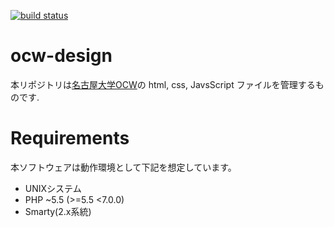 [![build status](https://ci.ocw.media.nagoya-u.ac.jp/projects/6/status.png?ref=3.0u)](https://ci.ocw.media.nagoya-u.ac.jp/projects/6?ref=3.0u)
# ocw-design

本リポジトリは[名古屋大学OCW](http://ocw.nagoya-u.jp/)の html, css, JavsScript ファイルを管理するものです.

# Requirements

本ソフトウェアは動作環境として下記を想定しています。

* UNIXシステム
* PHP ~5.5 (>=5.5 <7.0.0)
* Smarty(2.x系統)

